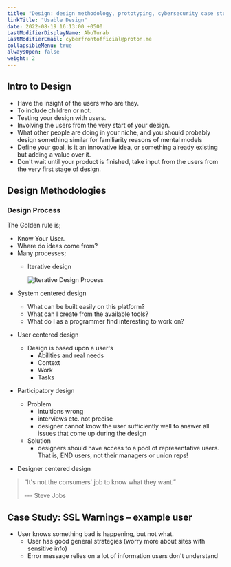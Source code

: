 ```yaml
---
title: "Design: design methodology, prototyping, cybersecurity case study"
linkTitle: "Usable Design"
date: 2022-08-19 16:13:00 +0500
LastModifierDisplayName: AbuTurab
LastModifierEmail: cyberfrontofficial@proton.me
collapsibleMenu: true
alwaysOpen: false
weight: 2
---
```


## **Intro to Design**

- Have the insight of the users who are they.
- To include children or not.
- Testing your design with users.
- Involving the users from the very start of your design.
- What other people are doing in your niche, and you should probably design something similar for familiarity reasons of mental models
- Define your goal, is it an innovative idea, or something already existing but adding a value over it.
- Don't wait until your product is finished, take input from the users from the very first stage of design.

## **Design Methodologies**

### Design Process
  
The Golden rule is;
- Know Your User.
- Where do ideas come from?
- Many processes;
  + Iterative design

    ![Iterative Design Process](/notes/uom-cybersecurity-specialization/Usable%20Design.png)
  
+ System centered design
  - What can be built easily on this platform?
  - What can I create from the available tools?
  - What do I as a programmer find interesting to work on?
	  
+ User centered design
  - Design is based upon a user's
    + Abilities and real needs
    + Context
    + Work
    + Tasks

+ Participatory design
  - Problem
    + intuitions wrong
    + interviews etc. not precise
    + designer cannot know the user sufficiently well to answer all issues that come up during the design
  - Solution
    + designers should have access to a pool of representative users. That is, END users, not their managers or union reps!
	  
+ Designer centered design  

> “It's not the consumers' job to know what they want.”
>
> --- Steve Jobs

## **Case Study: SSL Warnings – example user**

 - User knows something bad is happening, but not what.
	- User has good general strategies (worry more about sites with sensitive info)
	- Error message relies on a lot of information users don't understand
